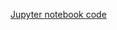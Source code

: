[Jupyter notebook code](https://nbviewer.org/github/anaghachinta/EV-Market-Segmentation-Report/blob/main/Market%20Segmentation%20%281%29.ipynb)
